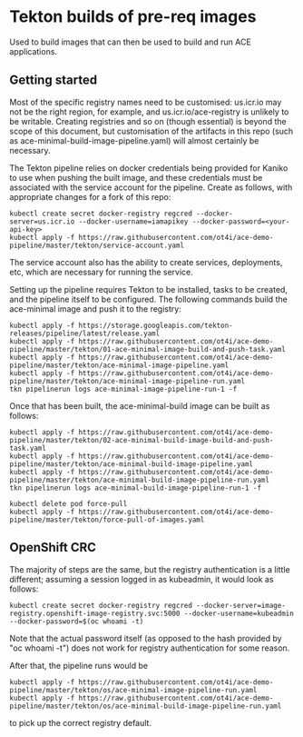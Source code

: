 # Tekton builds of pre-req images

Used to build images that can then be used to build and run ACE applications.

## Getting started

 Most of the specific registry names need to be customised: us.icr.io may not be the right region, for example, and us.icr.io/ace-registry 
is unlikely to be writable. Creating registries and so on (though essential) is beyond the scope of this document, but customisation of
the artifacts in this repo (such as ace-minimal-build-image-pipeline.yaml) will almost certainly be necessary.

 The Tekton pipeline relies on docker credentials being provided for Kaniko to use when pushing the built image, and these credentials
must be associated with the service account for the pipeline. Create as follows, with appropriate changes for a fork of this repo:
```
kubectl create secret docker-registry regcred --docker-server=us.icr.io --docker-username=iamapikey --docker-password=<your-api-key>
kubectl apply -f https://raw.githubusercontent.com/ot4i/ace-demo-pipeline/master/tekton/service-account.yaml
```
The service account also has the ability to create services, deployments, etc, which are necessary for running the service.

Setting up the pipeline requires Tekton to be installed, tasks to be created, and the pipeline itself to be configured. The following
commands build the ace-minimal image and push it to the registry:
```
kubectl apply -f https://storage.googleapis.com/tekton-releases/pipeline/latest/release.yaml
kubectl apply -f https://raw.githubusercontent.com/ot4i/ace-demo-pipeline/master/tekton/01-ace-minimal-image-build-and-push-task.yaml
kubectl apply -f https://raw.githubusercontent.com/ot4i/ace-demo-pipeline/master/tekton/ace-minimal-image-pipeline.yaml
kubectl apply -f https://raw.githubusercontent.com/ot4i/ace-demo-pipeline/master/tekton/ace-minimal-image-pipeline-run.yaml
tkn pipelinerun logs ace-minimal-image-pipeline-run-1 -f
```

Once that has been built, the ace-minimal-build image can be built as follows:
```
kubectl apply -f https://raw.githubusercontent.com/ot4i/ace-demo-pipeline/master/tekton/02-ace-minimal-build-image-build-and-push-task.yaml
kubectl apply -f https://raw.githubusercontent.com/ot4i/ace-demo-pipeline/master/tekton/ace-minimal-build-image-pipeline.yaml
kubectl apply -f https://raw.githubusercontent.com/ot4i/ace-demo-pipeline/master/tekton/ace-minimal-build-image-pipeline-run.yaml
tkn pipelinerun logs ace-minimal-build-image-pipeline-run-1 -f
```

```
kubectl delete pod force-pull
kubectl apply -f https://raw.githubusercontent.com/ot4i/ace-demo-pipeline/master/tekton/force-pull-of-images.yaml
```

## OpenShift CRC

The majority of steps are the same, but the registry authentication is a little different; assuming a session logged in as kubeadmin, it would look as follows:
```
kubectl create secret docker-registry regcred --docker-server=image-registry.openshift-image-registry.svc:5000 --docker-username=kubeadmin --docker-password=$(oc whoami -t)
```
Note that the actual password itself (as opposed to the hash provided by "oc whoami -t") does not work for registry authentication for some reason.

After that, the pipeline runs would be
```
kubectl apply -f https://raw.githubusercontent.com/ot4i/ace-demo-pipeline/master/tekton/os/ace-minimal-image-pipeline-run.yaml
kubectl apply -f https://raw.githubusercontent.com/ot4i/ace-demo-pipeline/master/tekton/os/ace-minimal-build-image-pipeline-run.yaml
```
to pick up the correct registry default.
